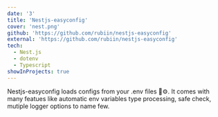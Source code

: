 ```yaml
---
date: '3'
title: 'Nestjs-easyconfig'
cover: 'nest.png'
github: 'https://github.com/rubiin/nestjs-easyconfig'
external: 'https://github.com/rubiin/nestjs-easyconfig'
tech:
  - Nest.js
  - dotenv
  - Typescript
showInProjects: true
---
```


Nestjs-easyconfig loads configs from your .env files 🔧⚙️. It comes with many
featues like automatic env variables type processing, safe check, mutiple logger options to name few.
